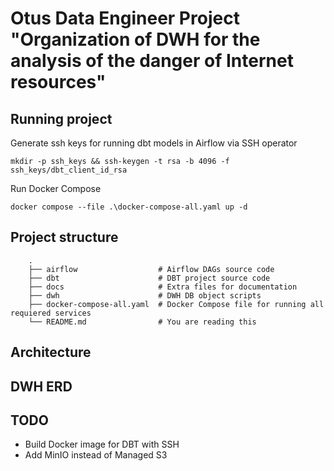 # Otus Data Engineer Project "Organization of DWH for the analysis of the danger of Internet resources"

## Running project

Generate ssh keys for running dbt models in Airflow via SSH operator
```
mkdir -p ssh_keys && ssh-keygen -t rsa -b 4096 -f ssh_keys/dbt_client_id_rsa
```

Run Docker Compose
```
docker compose --file .\docker-compose-all.yaml up -d 
```

## Project structure

```
    .
    ├── airflow                  # Airflow DAGs source code
    ├── dbt                      # DBT project source code
    ├── docs                     # Extra files for documentation
    ├── dwh                      # DWH DB object scripts
    ├── docker-compose-all.yaml  # Docker Compose file for running all requiered services
    └── README.md                # You are reading this
```

## Architecture


## DWH ERD


## TODO

- Build Docker image for DBT with SSH
- Add MinIO instead of Managed S3 


